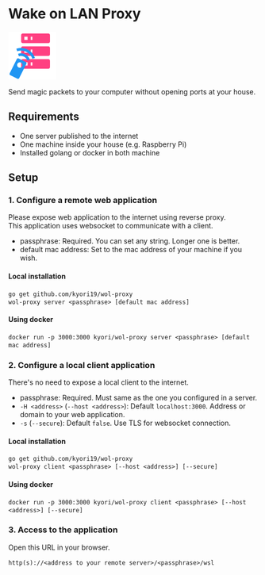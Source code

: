 # Wake on LAN Proxy

![](wol-proxy.png)

Send magic packets to your computer without opening ports at your house.

## Requirements

* One server published to the internet
* One machine inside your house (e.g. Raspberry Pi)
* Installed golang or docker in both machine

## Setup

### 1. Configure a remote web application

Please expose web application to the internet using reverse proxy.  
This application uses websocket to communicate with a client.

* passphrase: Required. You can set any string. Longer one is better.
* default mac address: Set to the mac address of your machine if you wish.

#### Local installation

```shell
go get github.com/kyori19/wol-proxy
wol-proxy server <passphrase> [default mac address]
```

#### Using docker

```shell
docker run -p 3000:3000 kyori/wol-proxy server <passphrase> [default mac address]
```

### 2. Configure a local client application

There's no need to expose a local client to the internet.

* passphrase: Required. Must same as the one you configured in a server.
* `-H <address>` (`--host <address>`): Default `localhost:3000`. Address or domain to your web application.
* `-s` (`--secure`): Default `false`. Use TLS for websocket connection.

#### Local installation

```shell
go get github.com/kyori19/wol-proxy
wol-proxy client <passphrase> [--host <address>] [--secure]
```

#### Using docker

```shell
docker run -p 3000:3000 kyori/wol-proxy client <passphrase> [--host <address>] [--secure]
```

### 3. Access to the application

Open this URL in your browser.

```
http(s)://<address to your remote server>/<passphrase>/wsl
```
